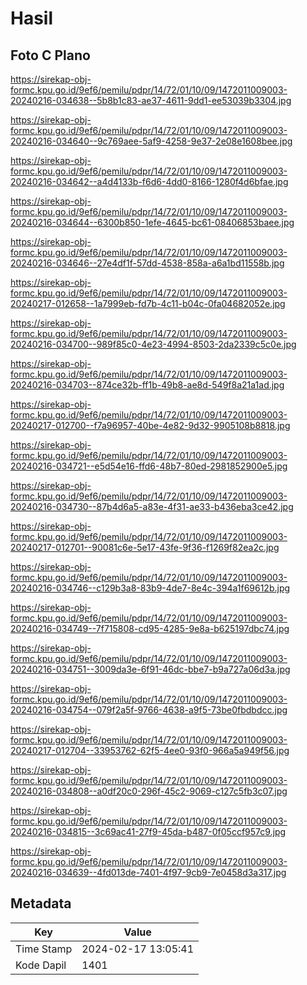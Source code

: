 # Hasil

## Foto C Plano

https://sirekap-obj-formc.kpu.go.id/9ef6/pemilu/pdpr/14/72/01/10/09/1472011009003-20240216-034638--5b8b1c83-ae37-4611-9dd1-ee53039b3304.jpg

https://sirekap-obj-formc.kpu.go.id/9ef6/pemilu/pdpr/14/72/01/10/09/1472011009003-20240216-034640--9c769aee-5af9-4258-9e37-2e08e1608bee.jpg

https://sirekap-obj-formc.kpu.go.id/9ef6/pemilu/pdpr/14/72/01/10/09/1472011009003-20240216-034642--a4d4133b-f6d6-4dd0-8166-1280f4d6bfae.jpg

https://sirekap-obj-formc.kpu.go.id/9ef6/pemilu/pdpr/14/72/01/10/09/1472011009003-20240216-034644--6300b850-1efe-4645-bc61-08406853baee.jpg

https://sirekap-obj-formc.kpu.go.id/9ef6/pemilu/pdpr/14/72/01/10/09/1472011009003-20240216-034646--27e4df1f-57dd-4538-858a-a6a1bd11558b.jpg

https://sirekap-obj-formc.kpu.go.id/9ef6/pemilu/pdpr/14/72/01/10/09/1472011009003-20240217-012658--1a7999eb-fd7b-4c11-b04c-0fa04682052e.jpg

https://sirekap-obj-formc.kpu.go.id/9ef6/pemilu/pdpr/14/72/01/10/09/1472011009003-20240216-034700--989f85c0-4e23-4994-8503-2da2339c5c0e.jpg

https://sirekap-obj-formc.kpu.go.id/9ef6/pemilu/pdpr/14/72/01/10/09/1472011009003-20240216-034703--874ce32b-ff1b-49b8-ae8d-549f8a21a1ad.jpg

https://sirekap-obj-formc.kpu.go.id/9ef6/pemilu/pdpr/14/72/01/10/09/1472011009003-20240217-012700--f7a96957-40be-4e82-9d32-9905108b8818.jpg

https://sirekap-obj-formc.kpu.go.id/9ef6/pemilu/pdpr/14/72/01/10/09/1472011009003-20240216-034721--e5d54e16-ffd6-48b7-80ed-2981852900e5.jpg

https://sirekap-obj-formc.kpu.go.id/9ef6/pemilu/pdpr/14/72/01/10/09/1472011009003-20240216-034730--87b4d6a5-a83e-4f31-ae33-b436eba3ce42.jpg

https://sirekap-obj-formc.kpu.go.id/9ef6/pemilu/pdpr/14/72/01/10/09/1472011009003-20240217-012701--90081c6e-5e17-43fe-9f36-f1269f82ea2c.jpg

https://sirekap-obj-formc.kpu.go.id/9ef6/pemilu/pdpr/14/72/01/10/09/1472011009003-20240216-034746--c129b3a8-83b9-4de7-8e4c-394a1f69612b.jpg

https://sirekap-obj-formc.kpu.go.id/9ef6/pemilu/pdpr/14/72/01/10/09/1472011009003-20240216-034749--7f715808-cd95-4285-9e8a-b625197dbc74.jpg

https://sirekap-obj-formc.kpu.go.id/9ef6/pemilu/pdpr/14/72/01/10/09/1472011009003-20240216-034751--3009da3e-6f91-46dc-bbe7-b9a727a06d3a.jpg

https://sirekap-obj-formc.kpu.go.id/9ef6/pemilu/pdpr/14/72/01/10/09/1472011009003-20240216-034754--079f2a5f-9766-4638-a9f5-73be0fbdbdcc.jpg

https://sirekap-obj-formc.kpu.go.id/9ef6/pemilu/pdpr/14/72/01/10/09/1472011009003-20240217-012704--33953762-62f5-4ee0-93f0-966a5a949f56.jpg

https://sirekap-obj-formc.kpu.go.id/9ef6/pemilu/pdpr/14/72/01/10/09/1472011009003-20240216-034808--a0df20c0-296f-45c2-9069-c127c5fb3c07.jpg

https://sirekap-obj-formc.kpu.go.id/9ef6/pemilu/pdpr/14/72/01/10/09/1472011009003-20240216-034815--3c69ac41-27f9-45da-b487-0f05ccf957c9.jpg

https://sirekap-obj-formc.kpu.go.id/9ef6/pemilu/pdpr/14/72/01/10/09/1472011009003-20240216-034639--4fd013de-7401-4f97-9cb9-7e0458d3a317.jpg


## Metadata

| Key        | Value               |
| ---------- | ------------------- |
| Time Stamp | 2024-02-17 13:05:41 |
| Kode Dapil | 1401                |



